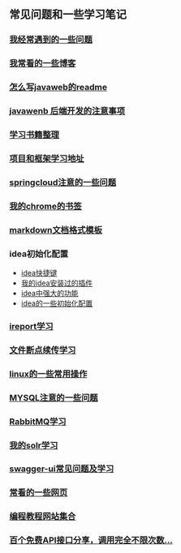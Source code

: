 ## 常见问题和一些学习笔记

### [我经常遇到的一些问题](commom/COMMON_PROBLEMS.md)

### [我常看的一些博客](commom/FREQUENT_SEE_BLOG.md)

### [怎么写javaweb的readme](commom/HOW_TO_WRITE_JAVAWEB_README.md)

### [javawenb 后端开发的注意事项](commom/DEVELOP-WEB-NOTE-README.md)

### [学习书籍整理](commom/LEARNING_BOOK_MANAGE.md)

### [项目和框架学习地址](commom/PROJECT_AND_FRAMEWORK_LEARN_ADDRESS.md)

### [springcloud注意的一些问题](commom/SPRING_CLOUD_NOTE.md)

### [我的chrome的书签](./my-web-bookmark/bookmarks_2018_11_16.html)

### [markdown文档格式模板](commom/MARKDOWN_LEARNING.md)

### idea初始化配置
* [idea快捷键](./idea-init-config/IDEA_SHORTCUT_KEY.md)
* [我的idea安装过的插件](./idea-init-config/IDEA_INSTALLED_PLUG.md)
* [idea中强大的功能](./idea-init-config/IDEA_POWERFULL_FUNCTION.md)
* [idea的一些初始化配置](./idea-init-config/IDEA_INIT_CONFIG.md)

### [ireport学习](./ireport/IREPORT.md)

### [文件断点续传学习](commom/FILE_OPERATE.md)

### [linux的一些常用操作](commom/LINUX_SERVER_OPERATE.md)

### [MYSQL注意的一些问题](commom/MYSQL_NOTE.md)

### [RabbitMQ学习](commom/RABBITMQ_OPERATE.md)

### [我的solr学习](commom/SOLR_LEARN.md)

### [swagger-ui常见问题及学习](commom/SWAGGER-UI-LEARN.md)

### [常看的一些网页](commom/FREQUENT_SEE_WEBSITES.md)

### [编程教程网站集合](commom/STUDY_TOUR_WEBSITE.md)

### [百个免费API接口分享，调用完全不限次数...](commom/API_FREE.md)
